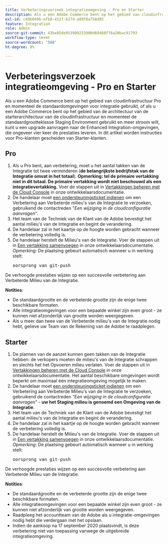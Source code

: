 ```yaml
---
title: Verbeteringsverzoek integratieomgeving - Pro en Starter
description: Als u een Adobe Commerce bent op het gebied van cloudinfrastructuur Pro en momenteel de standaardomgevingen voor integratie gebruikt, of als u een Adobe Commerce bent op het gebied van de architectuur van de starterarchitectuur van de cloudinfrastructuur en momenteel de standaardgrootteklasse Staging Environment gebruikt en meer stroom wilt, kunt u een upgrade aanvragen naar de Enhanced Integration-omgevingen, die ongeveer vier keer de prestaties leveren. In dit artikel worden instructies voor Pro-klanten gescheiden van Starter-klanten.
exl-id: c49b049b-efb8-412f-b27d-a89f8a758d85
feature: Integration
role: Admin
source-git-commit: 43be85de953909253900d60488f76a20bac91793
workflow-type: tm+mt
source-wordcount: '568'
ht-degree: 0%

---
```


# Verbeteringsverzoek integratieomgeving - Pro en Starter

Als u een Adobe Commerce bent op het gebied van cloudinfrastructuur Pro en momenteel de standaardomgevingen voor integratie gebruikt, of als u een Adobe Commerce bent op het gebied van de architectuur van de starterarchitectuur van de cloudinfrastructuur en momenteel de standaardgrootteklasse Staging Environment gebruikt en meer stroom wilt, kunt u een upgrade aanvragen naar de Enhanced Integration-omgevingen, die ongeveer vier keer de prestaties leveren. In dit artikel worden instructies voor Pro-klanten gescheiden van Starter-klanten.

## Pro

1. Als u Pro bent, aan verbetering, moet u het aantal takken van de Integratie tot twee verminderen (**de belangrijkste bedrijfstak van de Integratie omvat in het totaal**). **Opmerking: tel de primaire vertakking niet in dit totaal. De primaire vertakking wordt niet beschouwd als een integratievertakking.** Voer de stappen uit in [Vertakkingen beheren met de Cloud Console](https://experienceleague.adobe.com/docs/commerce-cloud-service/user-guide/project/console-branches.html) in onze ontwikkelaarsdocumentatie.
1. De handelaar moet [een ondersteuningsticket indienen](/help/help-center-guide/help-center/magento-help-center-user-guide.md#submit-ticket) om een Verbetering aan Verbeterde milieu&#39;s van de Integratie te verzoeken, gebruikend de contactreden &quot;*Een wijziging in de cloudconfiguratie aanvragen*&quot;.
1. Het team van de Techniek van de Klant van de Adobe bevestigt het aantal milieu&#39;s van de Integratie en begint de verandering.
1. De handelaar zal in het kaartje op de hoogte worden gebracht wanneer de verbetering volledig is.
1. De handelaar herstelt de Milieu&#39;s van de Integratie. Voer de stappen uit in [Een vertakking samenvoegen](https://devdocs.magento.com/cloud/env/environments-start.html#merge) in onze ontwikkelaarsdocumentatie. *Opmerking*: De plaatsing gebeurt automatisch wanneer u in werking stelt: <pre>oorsprong van git-push <branch-name></pre>

De verhoogde prestaties wijzen op een succesvolle verbetering aan Verbeterde Milieu van de Integratie.

**Notities**:

* De standaardgrootte en de verbeterde grootte zijn de enige twee beschikbare formaten.
* Alle integratieomgevingen voor een bepaalde winkel zijn even groot - ze kunnen niet afzonderlijk van grootte worden weergegeven.
* Als u meer dan twee van de Verbeterde milieu&#39;s van de Integratie nodig hebt, gelieve uw Team van de Rekening van de Adobe te raadplegen.

## Starter

1. De plannen van de aanzet kunnen geen takken van de Integratie hebben: de verkopers moeten de milieu&#39;s van de Integratie schrappen en slechts het het Opvoeren milieu verlaten. Voer de stappen uit in [Vertakkingen beheren met de Cloud Console](https://experienceleague.adobe.com/docs/commerce-cloud-service/user-guide/project/console-branches.html) in onze ontwikkelaarsdocumentatie. Het aantal beschikbare omgevingen wordt beperkt om maximaal één integratieomgeving mogelijk te maken.
1. De handelaar moet [een ondersteuningsticket indienen](/help/help-center-guide/help-center/magento-help-center-user-guide.md#submit-ticket) om een Verbetering aan Verbeterde Milieu&#39;s van de Integratie te verzoeken, gebruikend de contactreden *&quot;Een wijziging in de cloudconfiguratie aanvragen&quot;* -  **uw het Staging milieu is genoemd een Omgeving van de Integratie**.
1. Het team van de Techniek van de Klant van de Adobe bevestigt het aantal milieu&#39;s van de Integratie en begint de verandering.
1. De handelaar zal in het kaartje op de hoogte worden gebracht wanneer de verbetering volledig is.
1. De handelaar herstelt de Milieu&#39;s van de Integratie. Voer de stappen uit in [Een vertakking samenvoegen](https://devdocs.magento.com/cloud/env/environments-start.html#merge) in onze ontwikkelaarsdocumentatie. *Opmerking*: De plaatsing gebeurt automatisch wanneer u in werking stelt: <pre>oorsprong van git-push <branch-name></pre>

De verhoogde prestaties wijzen op een succesvolle verbetering aan Verbeterde Milieu van de Integratie.

**Notities**:

* De standaardgrootte en de verbeterde grootte zijn de enige twee beschikbare formaten.
* Alle integratieomgevingen voor een bepaalde winkel zijn even groot - ze kunnen niet afzonderlijk van grootte worden weergegeven.
* Raadpleeg het accountteam van de Adobe als u integratie-omgevingen nodig hebt die verdergaan met het opslaan.
* Indien de aankoop na 17 september 2020 plaatsvindt, is deze verbetering niet van toepassing vanwege de uitgebreide integratieomgeving.
